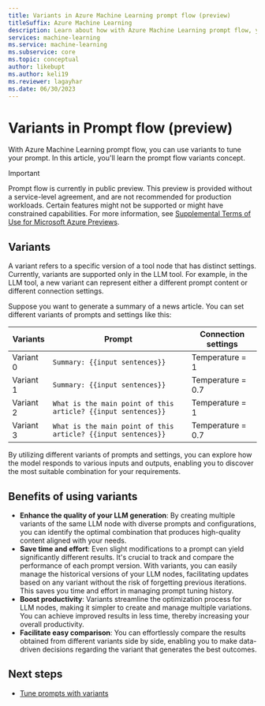 ```yaml
---
title: Variants in Azure Machine Learning prompt flow (preview)
titleSuffix: Azure Machine Learning
description: Learn about how with Azure Machine Learning prompt flow, you can use variants to tune your prompt.
services: machine-learning
ms.service: machine-learning
ms.subservice: core
ms.topic: conceptual
author: likebupt
ms.author: keli19
ms.reviewer: lagayhar
ms.date: 06/30/2023
---
```


# Variants in Prompt flow (preview)

With Azure Machine Learning prompt flow, you can use variants to tune your prompt. In this article, you'll learn the prompt flow variants concept.

> [!IMPORTANT]
> Prompt flow is currently in public preview. This preview is provided without a service-level agreement, and are not recommended for production workloads. Certain features might not be supported or might have constrained capabilities.
> For more information, see [Supplemental Terms of Use for Microsoft Azure Previews](https://azure.microsoft.com/support/legal/preview-supplemental-terms/).

## Variants

A variant refers to a specific version of a tool node that has distinct settings. Currently, variants are supported only in the LLM tool. For example, in the LLM tool, a new variant can represent either a different prompt content or different connection settings.

Suppose you want to generate a summary of a news article. You can set different variants of prompts and settings like this:

| Variants  | Prompt                                                       | Connection settings |
| --------- | ------------------------------------------------------------ | ------------------- |
| Variant 0 | `Summary: {{input sentences}}`                               | Temperature = 1     |
| Variant 1 | `Summary: {{input sentences}}`                               | Temperature = 0.7   |
| Variant 2 | `What is the main point of this article? {{input sentences}}` | Temperature = 1     |
| Variant 3 | `What is the main point of this article? {{input sentences}}` | Temperature = 0.7   |

By utilizing different variants of prompts and settings, you can explore how the model responds to various inputs and outputs, enabling you to discover the most suitable combination for your requirements.

## Benefits of using variants 

- **Enhance the quality of your LLM generation**: By creating multiple variants of the same LLM node with diverse prompts and configurations, you can identify the optimal combination that produces high-quality content aligned with your needs.
- **Save time and effort**: Even slight modifications to a prompt can yield significantly different results. It's crucial to track and compare the performance of each prompt version. With variants, you can easily manage the historical versions of your LLM nodes, facilitating updates based on any variant without the risk of forgetting previous iterations. This saves you time and effort in managing prompt tuning history.
- **Boost productivity**: Variants streamline the optimization process for LLM nodes, making it simpler to create and manage multiple variations. You can achieve improved results in less time, thereby increasing your overall productivity.
- **Facilitate easy comparison**: You can effortlessly compare the results obtained from different variants side by side, enabling you to make data-driven decisions regarding the variant that generates the best outcomes.

## Next steps

- [Tune prompts with variants](how-to-tune-prompts-using-variants.md)